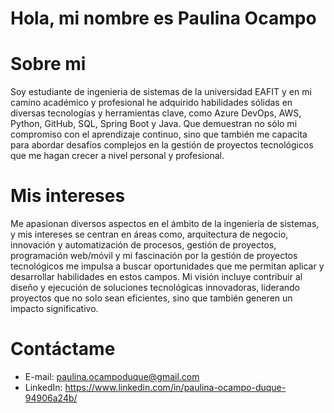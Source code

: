 # Hola, mi nombre es Paulina Ocampo

# Sobre mi
Soy estudiante de ingenieria de sistemas de la universidad EAFIT y en mi camino académico y profesional he adquirido habilidades sólidas en diversas tecnologías y herramientas clave, como Azure DevOps, AWS, Python, GitHub, SQL, Spring Boot y Java. Que demuestran no sólo mi compromiso con el aprendizaje continuo, sino que también me capacita para abordar desafíos complejos en la gestión de proyectos tecnológicos que me hagan crecer a nivel personal y profesional. 

# Mis intereses 
Me apasionan diversos aspectos en el ámbito de la ingeniería de sistemas, y mis intereses se centran en áreas como, arquitectura de negocio, innovación y automatización de procesos, gestión de proyectos, programación web/móvil y mi fascinación por la gestión de proyectos tecnológicos me impulsa a buscar oportunidades que me permitan aplicar y desarrollar habilidades en estos campos. Mi visión incluye contribuir al diseño y ejecución de soluciones tecnológicas innovadoras, liderando proyectos que no solo sean eficientes, sino que también generen un impacto significativo.

# Contáctame 

* E-mail: paulina.ocampoduque@gmail.com
* LinkedIn: https://www.linkedin.com/in/paulina-ocampo-duque-94906a24b/


